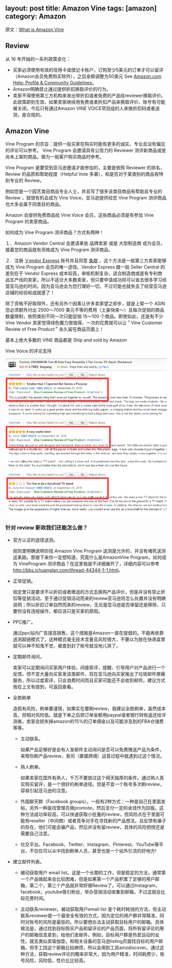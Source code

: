 layout: post
title: Amazon Vine
tags: [amazon]
category: Amazon
---

原文：[What is Amazon Vine](https://www.amazon.com/gp/vine/help)

## Review

从 16 年开始的一系列政策变化：

- 买家必须使用有效的信用卡或借记卡账户，订购至少5美元的订单才可以留评（Amazon会员免费购买除外），之后金额调整为50美元 See [Amazon.com Help: Profile & Community Guidelines](https://www.amazon.com/gp/help/customer/display.html?nodeId=201929730)。
- Amazon明确禁止通过提供折扣换取评价的行为。
- 卖家不得使用第三方机构来发出带折扣或者免费的产品给reviewer换取评价。此政策即刻生效，如果卖家继续用免费或者折扣产品来换取评价，账号有可能被关闭。今后只有通过Amazon VINE VOICE项目组的人来做折扣码或者送测，是合规的。

## Amazon Vine

Vine Program 的宗旨：提供一般买家在购买时能有更多的诚实、专业且没有偏见的评论可以参考。
Vine Program 会邀请具有公信力的 Reviewer 测评新商品或是尚未上架的商品，做为一般客户购买商品时参考。

Vine Program 是要受到亚马逊邀请才能参加的，主要是依照 Reviewer 的排名，Review 的品质和帮助程度（Helpful Vote 多寡），和是否对于某类别的商品有特别专业的 Review。

例如您是一个园艺类目商品专业人士，并且写了很多该类目商品有帮助且专业的 Review ，就很有机会成为 Vine Voice，亚马逊提供给您 Vine Program 测评商品也大多会属于同类目的商品。

Amazon 会提供免费商品给 Vine Voice 会员，这些商品必须是有参加 Vine Program 的卖家商品。

如何成为 Vine Program 测评商品？方式有两种！

１．Amazon Vendor Central 会邀请某些 品牌卖家 或是 大型制造商 成为会员，接着您的商品就有资格成为 Vine Program 测评商品。

２．注册 <a href="https://vendorexpress.amazon.com/" target="_blank">Ｖendor Express</a> 账号并且同意 <a href="https://vendorexpress.amazon.com/termsAndConditions" target="_blank">条款</a> ，这个方法是一般第三方卖家能够成为 Vine Program 会员的唯一途径。Vendor Express 跟一般 Seller Central 的差别在于 Vendor Express 成本较高，审核机制复杂，适合制造商或是有专利商品生产线的卖家，所以不适合大多数卖家，但只要申请成功将可以省去很多学习经营亚马逊的时间，因为亚马逊会为您打理好一切，不过可能也就失去了经营亚马逊店铺的经验和成就感了！

除了资格不好取得外，还有另外个因素让许多卖家望之却步，就是上架一个 ASIN 您必须额外付出 2500～7000 美元不等的费用（土豪快来～）且每次促销的商品数量限制，依照类别不同一次只能促销 15～100 个商品。即使如此，还是有不少 Vine Vendor 卖家觉得绿色魔力很值得，一次的花费就可以让＂Vine Customer Review of Free Product＂永久留在商品页面上！

基本上绝大多数的 VINE 商品都是 Ship and sold by Amazon

Vine Voice 的评论支持

![](../resources/images/105808k9z4t5s9e4t9ce6s.png )

### 针对 review 新政我们还能怎么做？

- 官方认证的途径送测。

    规则里明确说明你找 Amazon Vine Program 送测是允许的，并没有堵死送测这条路。那接下来你一定想知道，究竟什么是AmazonVine Program，如何成为 VineProgram 测评商品？在这里我就不详细展开了，详细内容可以参考 <http://bbs.ichuanglan.com/thread-44344-1-1.html>。

- 正常促销。

    规定里只是要求不以折扣或者赠送的方式去换购产品评价，但是并没有禁止折扣等促销活动，至于通过促销活动而来的review亚马逊将怎么处置并没有明确说明；所以折扣订单自然而来的review，无论是亚马逊是否保留还是移除，只要你没有违规操作，都应该只是买家的原因。

- PPC推广。

    通过ppc站内广告提高销售，这个措施是Amazon一直在提倡的。不能再依靠送测超链模式了，这种模式毫无技术含量且风险很大，不要以为放在快递盒里就可以神不知鬼不觉，被查到封了账号就没地儿哭了。

- 定期邮件询问。

    卖家可以定期询问买家用户体验，间接索评，提醒、引导用户对产品进行一个反馈。但不宜大量向买家发该类邮件，现在亚马逊向买家推出了垃圾邮件屏蔽服务，所以过度索评，只会浪费时间而且买家可能还不会收到邮件。建议方式我在上文有提到，可返回查看。

- 全款刷单

    造假有风险，刷单要谨慎，如果实在要刷review，我建议全款刷单，虽然成本高，但相对风险低。就是下单之后把订单金额用paypal或者银行转账返还给评测者。卖家会损失掉amazon的15%的订单佣金以及可能涉及到的FBA仓储费等等。

    - 主动联系。

        如果产品足够好是会有人发邮件主动询问是否可以免费赠送产品为条件，来帮你刷产品review，我司（裹媒跨境）运营过程中就遇到过这个情况。

    - 熟人刷单。
    
        如果卖家在国外有熟人，千万不要放过这个得天独厚的条件。通过熟人真实购买留评，是一个很好的刷单途径。但是不宜一个账号多次刷review，容易引起亚马逊的注意。

    - 外国聊天群（Facebook groups）。一般有2种方式：一种是自己在里面发帖，另外一种是找管理员做promote，然后支付一定的金钱作为回报。这种方法成功率较高，可以快速获取小批量的review，但风险点在于里面可能有reseller（中间商）或者竞争对手在寻找新的产品想法。且反馈有骗子的存在，他们可能会骗产品，然后并没有留review，具体的风险把控还是需要自己注意。
    
    - 社交平台。Facebook、Twitter、Instagram、Pinterest、YouTube等平台，不仅仅可以从中找到刷单人员，甚至也是一个站外引流的好地方!

- 建立邮件列表。

    - 被动获取用户 email list。这是一个长期的工作，但是稳定的方法，通常第一个产品做起来会比较困难，但是如果第一个产品积累了足够的用户邮箱，第二个，第三个产品就非常好做Review了。可以通过Instagram，facebook，youtube吸引粉丝，举办营销活动收集到邮箱，不过这就会比较花费时间。
    
    - 主动联系reviewer。被动获取用户email list 是个耗时耗钱的方法，但主动联系reviewer是一个最安全有效的方式，因为定位的用户群非常精准，同时对账号的风险是最低的。所以要想办法主动获取目标用户的邮箱。具体做法是，通过找到目标购买产品和留评论的产品页面，将所有留评论的用户的邮箱信息拿到，给他们发邮件。例如，目标用户群是热爱运动的女性，就去类似卖瑜伽垫，和相关设备的亚马逊listing页面找目标的用户邮箱。但手工找这个邮箱比较麻烦，所以会用到工具amzdiscover。通过这种方法，获取review评论的概率非常大，因为用户精准，时间耗费少，账号风险，风险低，性价比比较高。